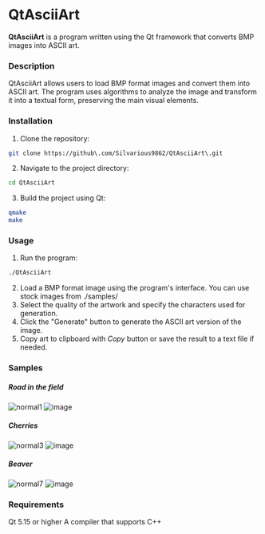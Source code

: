 # QtAsciiArt

**QtAsciiArt** is a program written using the Qt framework that converts BMP images into ASCII art.

### Description

QtAsciiArt allows users to load BMP format images and convert them into ASCII art. The program uses algorithms to analyze the image and transform it into a textual form, preserving the main visual elements.

### Installation

1. Clone the repository:
```bash
git clone https://github\.com/Silvarious9862/QtAsciiArt\.git
```

2. Navigate to the project directory:
```bash
cd QtAsciiArt
```

3. Build the project using Qt:
```bash
qmake
make
```

### Usage

1. Run the program:
```bash
./QtAsciiArt
```

2. Load a BMP format image using the program's interface. You can use stock images from ./samples/
3. Select the quality of the artwork and specify the characters used for generation.
4. Click the "Generate" button to generate the ASCII art version of the image.
5. Copy art to clipboard with *Copy* button or save the result to a text file if needed.

### Samples
##### Road in the field
![normal1](https://github.com/user-attachments/assets/68bbbef7-d734-44c6-a334-9034aa22ed2e)
![image](https://github.com/user-attachments/assets/d7e67294-fcb6-4c9a-8d67-f35fc985e18a)

##### Cherries
![normal3](https://github.com/user-attachments/assets/6582f74e-e153-4d38-b75f-820e71f7227a)
![image](https://github.com/user-attachments/assets/b7f467bf-2cc1-4e46-bfbc-7c2c52c9685c)

##### Beaver
![normal7](https://github.com/user-attachments/assets/a97f77bf-c3db-483e-8ab4-b5f3e69eea5e)
![image](https://github.com/user-attachments/assets/8c9a5b8e-6ffe-4b07-960d-e6497468ca47)


### Requirements

Qt 5.15 or higher
A compiler that supports C++

